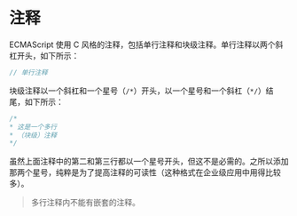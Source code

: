 # 注释

ECMAScript 使用 C 风格的注释，包括单行注释和块级注释。单行注释以两个斜杠开头，如下所示：

```js
// 单行注释
```

块级注释以一个斜杠和一个星号（`/*`）开头，以一个星号和一个斜杠（`*/`）结尾，如下所示：

```js
/*
* 这是一个多行
* （块级）注释
*/
```

虽然上面注释中的第二和第三行都以一个星号开头，但这不是必需的。之所以添加那两个星号，纯粹是为了提高注释的可读性（这种格式在企业级应用中用得比较多）。

> 多行注释内不能有嵌套的注释。
